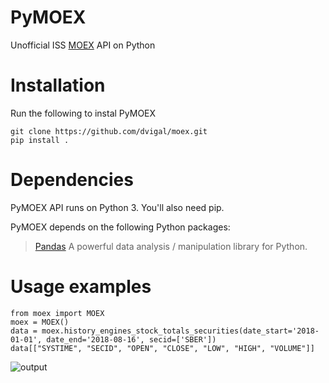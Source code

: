 # PyMOEX
Unofficial ISS [MOEX](https://iss.moex.com/iss/reference/) API on Python 
# Installation
Run the following to instal PyMOEX
```
git clone https://github.com/dvigal/moex.git
pip install .
```

# Dependencies
PyMOEX API runs on Python 3. You'll also need pip.

PyMOEX depends on the following Python packages:
> [Pandas](http://pandas.pydata.org/) A powerful data analysis / manipulation library for Python.

# Usage examples
```
from moex import MOEX
moex = MOEX()
data = moex.history_engines_stock_totals_securities(date_start='2018-01-01', date_end='2018-08-16', secid=['SBER'])
data[["SYSTIME", "SECID", "OPEN", "CLOSE", "LOW", "HIGH", "VOLUME"]]
```
![output](https://i.imgur.com/gq1tHfe.png)
